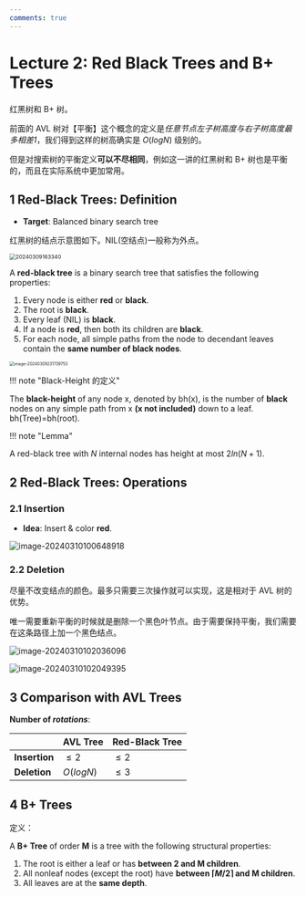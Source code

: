 ```yaml
---
comments: true
---
```


# Lecture 2: Red Black Trees and B+ Trees

红黑树和 B+ 树。

前面的 AVL 树对【平衡】这个概念的定义是*任意节点左子树高度与右子树高度最多相差1*，我们得到这样的树高确实是 $O(logN)$ 级别的。

但是对搜索树的平衡定义**可以不尽相同**，例如这一讲的红黑树和 B+ 树也是平衡的，而且在实际系统中更加常用。

## 1 Red-Black Trees: Definition

* **Target**: Balanced binary search tree

红黑树的结点示意图如下。NIL(空结点)一般称为外点。

<img src="https://cdn.jsdelivr.net/gh/Frankoxer/image-host/pic/20240309163340.png" alt="20240309163340" style="zoom: 67%;" />

A **red-black tree** is a binary search tree that satisfies the following properties:

1. Every node is either **red** or **black**.
2. The root is **black**.
3. Every leaf (NIL) is **black**.
4. If a node is **red**, then both its children are **black**.
5. For each node, all simple paths from the node to decendant leaves contain the **same number of black nodes**.

<img src="C:\Users\frank\AppData\Roaming\Typora\typora-user-images\image-20240309231739753.png" alt="image-20240309231739753" style="zoom:50%;" />

!!! note "Black-Height 的定义"

 The **black-height** of any node x, denoted by bh(x), is the number of **black** nodes on any simple path from x **(x not included)** down to a leaf. bh(Tree)=bh(root).

!!! note "Lemma"

A red-black tree with $N$ internal nodes has height at most $2ln(N+1)$.

## 2 Red-Black Trees: Operations

### 2.1 Insertion

- **Idea**: Insert & color **red**.

![image-20240310100648918](C:\Users\frank\AppData\Roaming\Typora\typora-user-images\image-20240310100648918.png)

### 2.2 Deletion

尽量不改变结点的颜色。最多只需要三次操作就可以实现，这是相对于 AVL 树的优势。

唯一需要重新平衡的时候就是删除一个黑色叶节点。由于需要保持平衡，我们需要在这条路径上加一个黑色结点。

![image-20240310102036096](C:\Users\frank\AppData\Roaming\Typora\typora-user-images\image-20240310102036096.png)

![image-20240310102049395](C:\Users\frank\AppData\Roaming\Typora\typora-user-images\image-20240310102049395.png)

## 3 Comparison with AVL Trees

**Number of *rotations***:

|               | AVL Tree  | Red-Black Tree |
| ------------- | --------- | -------------- |
| **Insertion** | $\le2$    | $\le2$         |
| **Deletion**  | $O(logN)$ | $\le3$         |

## 4 B+ Trees

定义：

A **B+ Tree** of order **M** is a tree with the following structural properties:

1. The root is either a leaf or has **between 2 and M children**.
2. All nonleaf nodes (except the root) have **between $\lceil M/2 \rceil$ and M children**.
3. All leaves are at the **same depth**.
